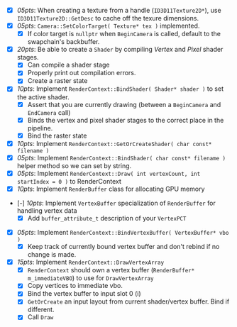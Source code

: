 - [x] *05pts*: When creating a texture from a handle (`ID3D11Texture2D*`), use `ID3D11Texture2D::GetDesc` to cache off the texure dimensions.
- [x] *05pts*: `Camera::SetColorTarget( Texture* tex )` implemented. 
    - [x] If color target is `nullptr` when `BeginCamera` is called, default to the swapchain's backbuffer.
- [x] *20pts*: Be able to create a `Shader` by compiling *Vertex* and *Pixel* shader stages.
    - [x] Can compile a shader stage
    - [x] Properly print out compilation errors.
    - [x] Create a raster state
- [x] *10pts*: Implement `RenderContext::BindShader( Shader* shader )` to set the active shader.  
    - [x] Assert that you are currently drawing (between a `BeginCamera` and `EndCamera` call)
    - [x] Binds the vertex and pixel shader stages to the correct place in the pipeline.
    - [x] Bind the raster state
- [x] *10pts*: Implement `RenderContext::GetOrCreateShader( char const* filename )`
- [X] *05pts*: Implement `RenderContext::BindShader( char const* filename )` helper method so we can set by string.
- [x] *05pts*: Implement `RenderContext::Draw( int vertexCount, int startIndex = 0 )` to RenderContext
- [x] *10pts*: Implement `RenderBuffer` class for allocating GPU memory
- [-] *10pts*: Implement `VertexBuffer` specialization of `RenderBuffer` for handling vertex data
    - [x] Add `buffer_attribute_t` description of your `VertexPCT` 
- [x] *05pts*: Implement `RenderContext::BindVertexBuffer( VertexBuffer* vbo )`
    - [x] Keep track of currently bound vertex buffer and don't rebind if no change is made. 
- [x] *15pts*: Implement `RenderContext::DrawVertexArray`
    - [x] `RenderContext` should own a vertex buffer (`RenderBuffer* m_immediateVBO`) to use for `DrawVertexArray`
    - [x] Copy vertices to immediate vbo.
    - [x] Bind the vertex buffer to input slot 0 (i)
    - [x] `GetOrCreate` an input layout from current shader/vertex buffer.  Bind if different.
    - [x] Call `Draw`